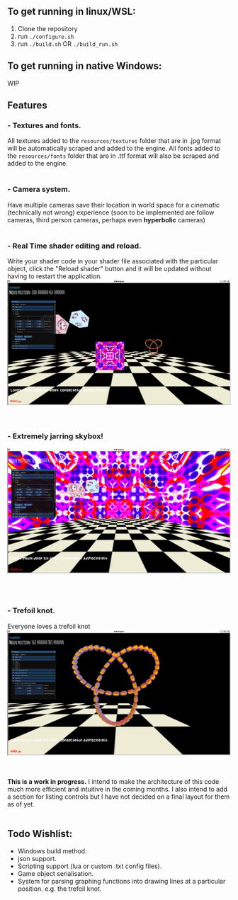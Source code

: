 ## To get running in linux/WSL:
1. Clone the repository
2. run `./configure.sh`
3. run `./build.sh` OR `./build_run.sh`

## To get running in native Windows:
WIP





## Features

### - Textures and fonts.
All textures added to the `resources/textures` folder that are in .jpg format will be automatically scraped and added to the engine. 
All fonts added to the `resources/fonts` folder that are in .ttf format will also be scraped and added to the engine.
<br><br>

### - Camera system.
Have multiple cameras save their location in world space for a *cinematic* (technically not wrong) experience (soon to be implemented are follow cameras, third person cameras, 
perhaps even **hyperbolic** cameras)
<br><br>


### - Real Time shader editing and reload. 
Write your shader code in your shader file associated with the particular object, click the "Reload shader" button and it will be updated without having to restart the application. 
![shaders](docs/realtime_shaders.png)  
<br><br>

### - Extremely jarring skybox!

![skybox](docs/Skybox.PNG)  

<br><br>


### - Trefoil knot.
Everyone loves a trefoil knot
![skybox](docs/trefoil.PNG)  
<br><br>

**This is a work in progress.** I intend to make the architecture of this code much more efficient and intuitive in the coming months. I also intend to add a section
for listing controls but I have not decided on a final layout for them as of yet. 
<br><br>
## Todo Wishlist:
- Windows build method.  
- json support.  
- Scripting support (lua or custom .txt config files).  
- Game object serialisation.  
- System for parsing graphing functions into drawing lines at a particular position. e.g. the trefoil knot.  


